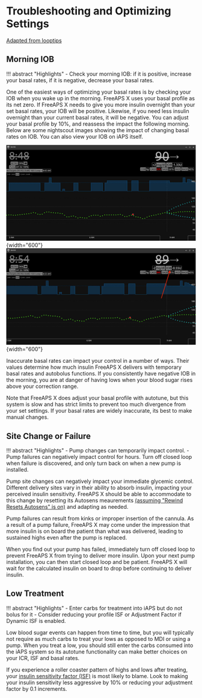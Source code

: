 # Troubleshooting and Optimizing Settings
[Adapted from looptips](https://loopkit.github.io/looptips/how-to/think-like-loop/)

## Morning IOB

!!! abstract "Highlights"
    - Check your morning IOB: if it is positive, increase your basal rates, if it is negative, decrease your basal rates.

One of the easiest ways of optimizing your basal rates is by checking your IOB when you wake up in the morning. FreeAPS X uses your basal profile as its net zero. If FreeAPS X needs to give you more insulin overnight than your set basal rates, your IOB will be positive. Likewise, if you need less insulin overnight than your current basal rates, it will be negative. You can adjust your basal profile by 10%, and reassess the impact the following morning. Below are some nightscout images showing the impact of changing basal rates on IOB. You can also view your IOB on iAPS itself.

![Before basal adjustment](img/negativeIOBbefore.jpg){width="600"}
![After basal adjustment](img/negativeIOBafter.jpg){width="600"}

Inaccurate basal rates can impact your control in a number of ways. Their values determine how much insulin FreeAPS X delivers with temporary basal rates and autobolus functions. If you consistently have negative IOB in the morning, you are at danger of having lows when your blood sugar rises above your correction range.

Note that FreeAPS X does adjust your basal profile with autotune, but this system is slow and has strict limits to prevent too much divergence from your set settings. If your basal rates are widely inaccurate, its best to make manual changes. 

## Site Change or Failure

!!! abstract "Highlights"
    - Pump changes can temporarily impact control. 
    - Pump failures can negatively impact control for hours. Turn off closed loop when failure is discovered, and only turn back on when a new pump is installed.

Pump site changes can negatively impact your immediate glycemic control. Different delivery sites vary in their ability to absorb insulin, impacting your perceived insulin sensitivity. FreeAPS X should be able to accommodate to this change by resetting its Autosens meaurements [(assuming "Rewind Resets Autosens" is on)](../settings/configuration/preferences/othersettings.md) and adapting as needed.

Pump failures can result from kinks or improper insertion of the cannula. As a result of a pump failure, FreeAPS X may come under the impression that more insulin is on board the patient than what was delivered, leading to sustained highs even after the pump is replaced. 

When you find out your pump has failed, immediately turn off closed loop to prevent FreeAPS X from trying to deliver more insulin. Upon your next pump installation, you can then start closed loop and be patient. FreeAPS X will wait for the calculated insulin on board to drop before continuing to deliver insulin.

## Low Treatment

!!! abstract "Highlights"
    - Enter carbs for treatment into iAPS but do not bolus for it
    - Consider reducing your profile ISF or Adjustment Factor if Dynamic ISF is enabled.

Low blood sugar events can happen from time to time, but you will typically not require as much carbs to treat your lows as opposed to MDI or using a pump. When you treat a low, you should still enter the carbs consumed into the iAPS system so its autotune functionality can make better choices on your ICR, ISF and basal rates.

If you experience a roller coaster pattern of highs and lows after treating, your [insulin sensitivity factor (ISF)](../settings/configuration/insulinsensitivities.md) is most likely to blame. Look to making your insulin sensitivity less aggressive by 10% or reducing your adjustment factor by 0.1 increments. 
